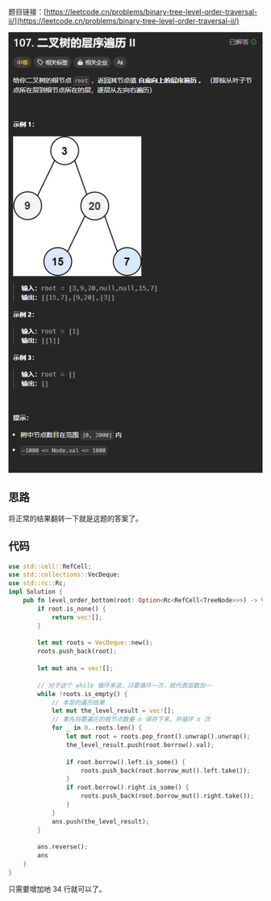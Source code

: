 题目链接：[https://leetcode.cn/problems/binary-tree-level-order-traversal-ii/](https://leetcode.cn/problems/binary-tree-level-order-traversal-ii/)

![](../../../../../images/2024/1733404763871-ac5023a0-db7e-4e79-9cde-e45ca64df680.png)

## 思路
将正常的结果翻转一下就是这题的答案了。

## 代码
```rust
use std::cell::RefCell;
use std::collections::VecDeque;
use std::rc::Rc;
impl Solution {
    pub fn level_order_bottom(root: Option<Rc<RefCell<TreeNode>>>) -> Vec<Vec<i32>> {
        if root.is_none() {
            return vec![];
        }

        let mut roots = VecDeque::new();
        roots.push_back(root);

        let mut ans = vec![];

        // 对于这个 while 循环来说，只要循环一次，就代表层数加一
        while !roots.is_empty() {
            // 本层的遍历结果
            let mut the_level_result = vec![];
            // 事先将要遍历的根节点数量 n 保存下来，并循环 n 次
            for _ in 0..roots.len() {
                let mut root = roots.pop_front().unwrap().unwrap();
                the_level_result.push(root.borrow().val);
                
                if root.borrow().left.is_some() {
                    roots.push_back(root.borrow_mut().left.take());
                }
                if root.borrow().right.is_some() {
                    roots.push_back(root.borrow_mut().right.take());
                }
            }
            ans.push(the_level_result);
        }

        ans.reverse();
        ans
    }
}
```

只需要增加地 34 行就可以了。

